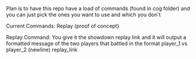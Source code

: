 Plan is to have this repo have a load of commands (found in cog folder) and you can just pick the ones you want to use and which you don't

Current Commands:
Replay (proof of concept)

Replay Command: 
You give it the showdown replay link and it will output a formatted message of the two players that battled in the format player_1 vs player_2 (newline) replay_link
